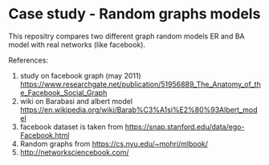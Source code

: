 # Case study - Random graphs models
This repositry compares two different graph random models ER and BA model with real networks (like facebook). <br/>

References: <br/>
1) study on facebook graph (may 2011) https://www.researchgate.net/publication/51956889_The_Anatomy_of_the_Facebook_Social_Graph
2) wiki on Barabasi and albert model https://en.wikipedia.org/wiki/Barab%C3%A1si%E2%80%93Albert_model
3) facebook dataset is taken from https://snap.stanford.edu/data/ego-Facebook.html
4) Random graphs from https://cs.nyu.edu/~mohri/mlbook/
5) http://networksciencebook.com/
